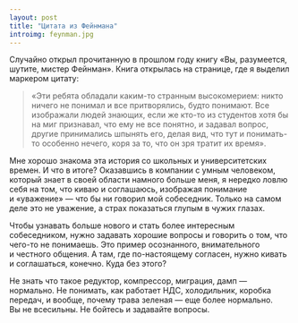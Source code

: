 ```yaml
---
layout: post
title: "Цитата из Фейнмана"
introimg: feynman.jpg
---
```


Случайно открыл прочитанную в прошлом году книгу «Вы, разумеется, шутите, мистер Фейнман». Книга открылась на странице, где я выделил маркером цитату:

> «Эти ребята обладали каким-то странным высокомерием: никто ничего не понимал и все притворялись, будто понимают. Все изображали людей знающих, если же кто-то из студентов хотя бы на миг признавал, что ему не все понятно, и задавал вопрос, другие принимались шпынять его, делая вид, что тут и понимать-то особенно нечего, коря за то, что он зря тратит их время».

<!-- more -->

Мне хорошо знакома эта история со школьных и университетских времен. И что в итоге? Оказавшись в компании с умным человеком, который знает в своей области намного больше меня, я нередко ловлю себя на том, что киваю и соглашаюсь, изображая понимание и «уважение» — что бы ни говорил мой собеседник. Только на самом деле это не уважение, а страх показаться глупым в чужих глазах.

Чтобы узнавать больше нового и стать более интересным собеседником, нужно задавать хорошие вопросы и говорить о том, что чего-то не понимаешь. Это пример осознанного, внимательного и честного общения. А там, где по-настоящему согласен, нужно кивать и соглашаться, конечно. Куда без этого?

Не знать что такое редуктор, компрессор, миграция, дамп — нормально. Не понимать, как работает НДС, холодильник, коробка передач, и вообще, почему трава зеленая — еще более нормально. Вы не всесильны. Не бойтесь и задавайте вопросы.
